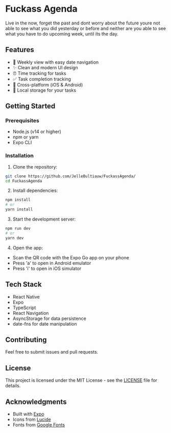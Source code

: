 # Fuckass Agenda

Live in the now, forget the past and dont worry about the future
youre not able to see what you did yesterday or before and neither are you
able to see what you have to do upcoming week, until its the day.

## Features

- 📅 Weekly view with easy date navigation
- ✨ Clean and modern UI design
- ⏰ Time tracking for tasks
- ✅ Task completion tracking
- 📱 Cross-platform (iOS & Android)
- 💾 Local storage for your tasks

## Getting Started

### Prerequisites

- Node.js (v14 or higher)
- npm or yarn
- Expo CLI

### Installation

1. Clone the repository:
```bash
git clone https://github.com/JelleBultiauw/FuckassAgenda/
cd FuckassAgenda
```

2. Install dependencies:
```bash
npm install
# or
yarn install
```

3. Start the development server:
```bash
npm run dev
# or
yarn dev
```

4. Open the app:
- Scan the QR code with the Expo Go app on your phone
- Press 'a' to open in Android emulator
- Press 'i' to open in iOS simulator

## Tech Stack

- React Native
- Expo
- TypeScript
- React Navigation
- AsyncStorage for data persistence
- date-fns for date manipulation

## Contributing

Feel free to submit issues and pull requests.

## License

This project is licensed under the MIT License - see the [LICENSE](LICENSE) file for details.

## Acknowledgments

- Built with [Expo](https://expo.dev/)
- Icons from [Lucide](https://lucide.dev/)
- Fonts from [Google Fonts](https://fonts.google.com/) 
